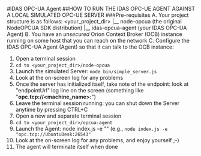 #IDAS OPC-UA Agent
##HOW TO RUN THE IDAS OPC-UE AGENT AGAINST A LOCAL SIMULATED OPC-UE SERVER
###Pre-requisites
A. Your project structure is as follows:
<your_project_dir>
   |__ node-opcua (the original NodeOPCUA SDK distribution)
   |__ idas-opcua-agent (your IDAS OPC-UA Agent)
B. You have an _unsecured_ Orion Context Broker (OCB) instance running on some host that you can reach on the network
C. Configure the IDAS OPC-UA Agent (Agent) so that it can talk to the OCB instance:

1. Open a terminal session
2. ```cd to <your_project_dir>/node-opcua```
3. Launch the simulated Server: ```node bin/simple_server.js```
4. Look at the on-screen log for any problems 
5. Once the server has initialized itself, take note of the endpoint: look at "endpointUrl" log line on the screen (something like "**opc.tcp://<machine_name>:<port>**")
6. Leave the terminal session running: you can shut down the Server anytime by pressing CTRL+C
7. Open a new and separate terminal session
8. ```cd to <your_project_dir>/opcua-agent```
9. Launch the Agent: node index.js -e "<endpointUrl>" (e.g., ```node index.js -e "opc.tcp://UbuntuDesk:26543"```
10. Look at the on-screen log for any problems, and enjoy yourself ;-)
11. The agent will terminate itself when done

